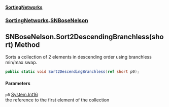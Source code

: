 #### [SortingNetworks](./index.md 'index')
### [SortingNetworks](./SortingNetworks.md 'SortingNetworks').[SNBoseNelson](./SortingNetworks-SNBoseNelson.md 'SortingNetworks.SNBoseNelson')
## SNBoseNelson.Sort2DescendingBranchless(short) Method
Sorts a collection of 2 elements in descending order using branchless min/max swap.  
```csharp
public static void Sort2DescendingBranchless(ref short p0);
```
#### Parameters
<a name='SortingNetworks-SNBoseNelson-Sort2DescendingBranchless(short)-p0'></a>
`p0` [System.Int16](https://docs.microsoft.com/en-us/dotnet/api/System.Int16 'System.Int16')  
the reference to the first element of the collection  
  

